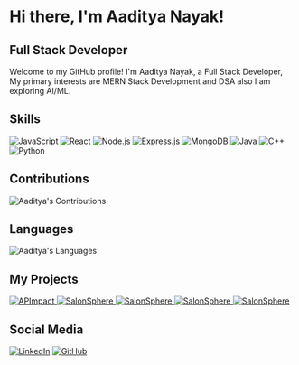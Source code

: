 # Hi there, I'm Aaditya Nayak! 

## Full Stack Developer

Welcome to my GitHub profile! I'm Aaditya Nayak, a Full Stack Developer, My primary interests are MERN Stack Development and DSA also I am exploring AI/ML.

## Skills
<img src="https://img.shields.io/badge/JavaScript-F7DF1E?style=for-the-badge&logo=javascript&logoColor=black" alt="JavaScript"/> <img src="https://img.shields.io/badge/React-61DAFB?style=for-the-badge&logo=react&logoColor=black" alt="React"/> <img src="https://img.shields.io/badge/Node.js-339933?style=for-the-badge&logo=node.js&logoColor=white" alt="Node.js"/> <img src="https://img.shields.io/badge/Express.js-000000?style=for-the-badge&logo=express&logoColor=white" alt="Express.js"/> <img src="https://img.shields.io/badge/MongoDB-47A248?style=for-the-badge&logo=mongodb&logoColor=white" alt="MongoDB"/> <img src="https://img.shields.io/badge/Java-007396?style=for-the-badge&logo=java&logoColor=white" alt="Java"/> <img src="https://img.shields.io/badge/C++-00599C?style=for-the-badge&logo=c%2B%2B&logoColor=white" alt="C++"/> <img src="https://img.shields.io/badge/Python-14354C?style=for-the-badge&logo=python&logoColor=white" alt="Python"/> 


## Contributions
![Aaditya's Contributions](https://github-readme-stats.vercel.app/api?username=AadityaNayak&show_icons=true&count_private=true&hide=stars,prs&theme=react&include_all_commits=true)

## Languages
![Aaditya's Languages](https://github-readme-stats.vercel.app/api/top-langs/?username=AadityaNayak&layout=compact&theme=react)

<h2 align="left">My Projects</h2>

<p align="left">
  <a href="https://github.com/AadityaNayak/APImpact">
    <img src="https://github-readme-stats.vercel.app/api/pin/?username=AadityaNayak&repo=APImpact&theme=dark" alt="APImpact" />
  </a>
  <a href="https://github.com/AadityaNayak/ShopMax">
    <img src="https://github-readme-stats.vercel.app/api/pin/?username=AadityaNayak&repo=ShopMax&theme=dark" alt="SalonSphere" />
  </a>
  <a href="https://github.com/AadityaNayak/SalonSphere">
    <img src="https://github-readme-stats.vercel.app/api/pin/?username=AadityaNayak&repo=SalonSphere&theme=dark" alt="SalonSphere" />
  </a>
  <a href="https://github.com/AadityaNayak/InventoMate">
    <img src="https://github-readme-stats.vercel.app/api/pin/?username=AadityaNayak&repo=InventoMate&theme=dark" alt="SalonSphere" />
  </a>
  <a href="https://github.com/AadityaNayak/Algorithms-Java">
    <img src="https://github-readme-stats.vercel.app/api/pin/?username=AadityaNayak&repo=Algorithms-Java&theme=dark" alt="SalonSphere" />
  </a>
</p>

## Social Media
<a href="https://www.linkedin.com/in/aaditya-nayak-an73a8208/"><img alt="LinkedIn" src="https://img.shields.io/badge/LinkedIn-0077B5?style=for-the-badge&logo=linkedin&logoColor=white"/></a> <a href="https://github.com/AadityaNayak"><img alt="GitHub" src="https://img.shields.io/badge/GitHub-100000?style=for-the-badge&logo=github&logoColor=white"/></a>

